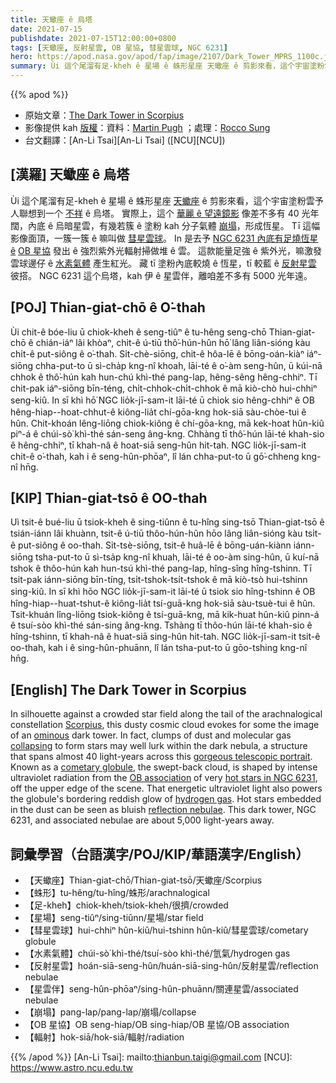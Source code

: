```yaml
---
title: 天蠍座 ê 烏塔
date: 2021-07-15
publishdate: 2021-07-15T12:00:00+0800
tags: [天蠍座, 反射星雲, OB 星協, 彗星雲球, NGC 6231]
hero: https://apod.nasa.gov/apod/fap/image/2107/Dark_Tower_MPRS_1100c.jpg
summary: Ùi 這个尾溜有足-kheh ê 星場 ê 蛛形星座 天蠍座 ê 剪影來看，這个宇宙塗粉雲予人聯想到一个 不祥 ê 烏塔。
---
```


{{% apod %}}

- 原始文章：[The Dark Tower in Scorpius](https://apod.nasa.gov/apod/ap210715.html)
- 影像提供 kah [版權][copyright]：資料：[Martin Pugh](https://www.martinpughastrophotography.space/about) ；處理：[Rocco Sung](https://www.facebook.com/sungcs/)
- 台文翻譯：[An-Li Tsai][An-Li Tsai] ([NCU][NCU])

## [漢羅] 天蠍座 ê 烏塔
Ùi 這个尾溜有足-kheh ê 星場 ê 蛛形星座 [天蠍座][Scorpius] ê 剪影來看，這个宇宙塗粉雲予人聯想到一个 [不祥][ominous] ê 烏塔。
實際上，這个 [華麗 ê 望遠鏡影][gorgeous telescopic portrait] 像差不多有 40 光年闊，內底 ê 烏暗星雲，有幾若簇 ê 塗粉 kah 分子氣體 [崩塌][collapsing t]，形成恆星。
Tī 這幅影像面頂，一簇一簇 ê 嘛叫做 [彗星雲球][cometary globule]。
In 是去予 [NGC 6231 內底有足燒恆星 ê][hot stars in NGC 6231] [OB 星協][OB association] 發出 ê 強烈紫外光輻射掃做堆 ê 雲。
這款能量足強 ê 紫外光，嘛激發雲球邊仔 ê [水素氣體][hydrogen gas] 產生紅光。
藏 tī 塗粉內底較燒 ê 恆星，tī 較藍 ê [反射星雲][reflection nebulae] 彼搭。
NGC 6231 這个烏塔，kah 伊 ê 星雲伴，離咱差不多有 5000 光年遠。


## [POJ] Thian-giat-chō ê O͘-thah
Ùi chit-ê bóe-liu ū chiok-kheh ê seng-tiûⁿ ê tu-hêng seng-chō Thian-giat-chō ê chián-iáⁿ lâi khòaⁿ, chit-ê ú-tiū thô͘-hún-hûn hō͘ lâng liân-sióng kàu chi̍t-ê put-siông ê o͘-thah.
Si̍t-chè-siōng, chit-ê  hôa-lē ê bōng-oán-kiàⁿ iáⁿ-siōng chha-put-to ū sì-cha̍p kng-nî khoah, lāi-té ê o͘-àm seng-hûn, ū kúi-nā chhok ê thô͘-hún kah hun-chú khì-thé pang-lap, hêng-sêng hêng-chhiⁿ.
Tī chit-pak iáⁿ-siōng bīn-téng, chi̍t-chhok-chi̍t-chhok ê mā kiò-chò hui-chhiⁿ seng-kiû.
In sī khì hō͘ NGC lio̍k-jī-sam-it lāi-té ū chiok sio hêng-chhiⁿ ê OB hêng-hiap--hoat-chhut-ê kiông-lia̍t chí-gōa-kng hok-siā sàu-chòe-tui ê hûn.
Chit-khoán lêng-liōng chiok-kiông ê chí-gōa-kng, mā kek-hoat hûn-kiû piⁿ-á ê chúi-sò͘ khì-thé sán-seng âng-kng.
Chhàng tī thô͘-hún lāi-té khah-sio ê hêng-chhiⁿ, tī khah-nâ ê hoat-siā seng-hûn hit-tah.
NGC lio̍k-jī-sam-it chit-ê o͘-thah, kah i ê seng-hûn-phōaⁿ, lî lán chha-put-to ū gō͘-chheng kng-nî hn̄g.




## [KIP] Thian-giat-tsō ê OO-thah
Uì tsit-ê bué-liu ū tsiok-kheh ê sing-tiûnn ê tu-hîng sing-tsō Thian-giat-tsō ê tsián-iánn lâi khuànn, tsit-ê ú-tiū thôo-hún-hûn hōo lâng liân-sióng kàu tsi̍t-ê put-siông ê oo-thah.
Si̍t-tsè-siōng, tsit-ê  huâ-lē ê bōng-uán-kiànn iánn-siōng tsha-put-to ū sì-tsa̍p kng-nî khuah, lāi-té ê oo-àm sing-hûn, ū kuí-nā tshok ê thôo-hún kah hun-tsú khì-thé pang-lap, hîng-sîng hîng-tshinn.
Tī tsit-pak iánn-siōng bīn-tíng, tsi̍t-tshok-tsi̍t-tshok ê mā kiò-tsò hui-tshinn sing-kiû.
In sī khì hōo NGC lio̍k-jī-sam-it lāi-té ū tsiok sio hîng-tshinn ê OB hîng-hiap--huat-tshut-ê kiông-lia̍t tsí-guā-kng hok-siā sàu-tsuè-tui ê hûn.
Tsit-khuán lîng-liōng tsiok-kiông ê tsí-guā-kng, mā kik-huat hûn-kiû pinn-á ê tsuí-sòo khì-thé sán-sing âng-kng.
Tshàng tī thôo-hún lāi-té khah-sio ê hîng-tshinn, tī khah-nâ ê huat-siā sing-hûn hit-tah.
NGC lio̍k-jī-sam-it tsit-ê oo-thah, kah i ê sing-hûn-phuānn, lî lán tsha-put-to ū gōo-tshing kng-nî hn̄g.



## [English] The Dark Tower in Scorpius
In silhouette against a crowded star field along the tail of the arachnalogical constellation [Scorpius][Scorpius], this dusty cosmic cloud evokes for some the image of an [ominous][ominous] dark tower.
In fact, clumps of dust and molecular gas [collapsing][collapsing e] to form stars may well lurk within the dark nebula, a structure that spans almost 40 light-years across this [gorgeous telescopic portrait][gorgeous telescopic portrait].
Known as a [cometary globule][cometary globule], the swept-back cloud, is shaped by intense ultraviolet radiation from the [OB association][OB association] of very [hot stars in NGC 6231][hot stars in NGC 6231], off the upper edge of the scene.
That energetic ultraviolet light also powers the globule's bordering reddish glow of [hydrogen gas][hydrogen gas].
Hot stars embedded in the dust can be seen as bluish [reflection nebulae][reflection nebulae].
This dark tower, NGC 6231, and associated nebulae are about 5,000 light-years away.



## 詞彙學習（台語漢字/POJ/KIP/華語漢字/English）


- 【天蠍座】Thian-giat-chō/Thian-giat-tsō/天蠍座/Scorpius
- 【蛛形】tu-hêng/tu-hîng/蛛形/arachnalogical
- 【足-kheh】chiok-kheh/tsiok-kheh/很擠/crowded
- 【星場】seng-tiûⁿ/sing-tiûnn/星場/star field
- 【彗星雲球】hui-chhiⁿ hûn-kiû/hui-tshinn hûn-kiû/彗星雲球/cometary globule
- 【水素氣體】chúi-sò͘ khì-thé/tsuí-sòo khì-thé/氫氣/hydrogen gas
- 【反射星雲】hoán-siā-seng-hûn/huán-siā-sing-hûn/反射星雲/reflection nebulae
- 【星雲伴】seng-hûn-phōaⁿ/sing-hûn-phuānn/關連星雲/associated nebulae
- 【崩塌】pang-lap/pang-lap/崩塌/collapse
- 【OB 星協】OB seng-hiap/OB sing-hiap/OB 星協/OB association
- 【輻射】hok-siā/hok-siā/輻射/radiation



{{% /apod %}}
[An-Li Tsai]: mailto:thianbun.taigi@gmail.com
[NCU]: https://www.astro.ncu.edu.tw

[copyright]: https://apod.nasa.gov/apod/fap/lib/about_apod.html#srapply

[Scorpius]:http://hawastsoc.org/deepsky/sco/index.html
[ominous]:https://en.wikipedia.org/wiki/Childe_Roland_to_the_Dark_Tower_Came
[collapsing e]:https://apod.nasa.gov/apod/ap210630.html
[collapsing t]:https://apod.tw/daily/20210630/
[gorgeous telescopic portrait]:https://www.astrobin.com/gcvdk7/
[cometary globule]:https://apod.nasa.gov/apod/ap070806.html
[OB association]:http://en.wikipedia.org/wiki/Stellar_association#Types
[hot stars in NGC 6231]:https://chandra.harvard.edu/photo/2018/ngc6231/index.html
[hydrogen gas]:https://apod.nasa.gov/apod/ap051223.html
[reflection nebulae]:https://apod.nasa.gov/apod/ap011228.html
